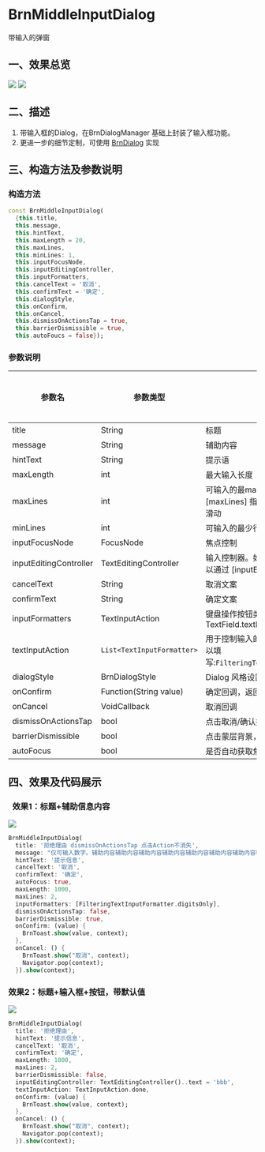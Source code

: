 # BrnMiddleInputDialog

带输入的弹窗

## 一、效果总览
![](./img/BrnMiddleInputDialogIntro1.png)
![](./img/BrnMiddleInputDialogIntro2.png)

## 二、描述

1. 带输入框的Dialog，在BrnDialogManager 基础上封装了输入框功能。
2. 更进一步的细节定制，可使用 [BrnDialog](../brn-dialog/brn-dialog) 实现

## 三、构造方法及参数说明

### 构造方法


```dart
const BrnMiddleInputDialog(
  {this.title,
  this.message,
  this.hintText,
  this.maxLength = 20,
  this.maxLines,
  this.minLines: 1,
  this.inputFocusNode,
  this.inputEditingController,
  this.inputFormatters,
  this.cancelText = '取消',
  this.confirmText = '确定',
  this.dialogStyle,
  this.onConfirm,
  this.onCancel,
  this.dismissOnActionsTap = true,
  this.barrierDismissible = true,
  this.autoFoucs = false});
```
### 参数说明

| **参数名** | **参数类型** | **描述** | **是否必填** | **默认值** |
| --- | --- | --- | --- | --- |
| title | String | 标题 | 否 |  |
| message | String | 辅助内容 | 否 |  |
| hintText | String | 提示语 | 否 |  |
| maxLength | int | 最大输入长度 | 否 |  |
| maxLines | int | 可输入的最maxLines多行数。超过 [maxLines] 指定的行数后，输入内容会变成可滑动 | 否 | |
| minLines | int | 可输入的最少行数 | 否 | 1 |
| inputFocusNode | FocusNode | 焦点控制 | 否 |  |
| inputEditingController | TextEditingController | 输入控制器。如果有初始状态的填充文字，可以通过 [inputEditingController] 设置 | 否 |  |
| cancelText | String | 取消文案 | 否 | 取消 |
| confirmText | String | 确定文案 | 否 | 确定 |
| inputFormatters | TextInputAction  | 键盘操作按钮类型，可参见系统的 TextField.textInputAction | 否 | TextInputAction.newline |
| textInputAction | `List<TextInputFormatter>`  | 用于控制输入的内容范围比如只能输入数字可以填写:`FilteringTextInputFormatter.digitsOnly` | 否 | 无 |
| dialogStyle | BrnDialogStyle | Dialog 风格设置 | 否 | BrnDialogStyle |
| onConfirm | Function(String value) | 确定回调，返回输入的值 | 否 |  |
| onCancel | VoidCallback | 取消回调 | 否 |  |
| dismissOnActionsTap | bool | 点击取消/确认按钮之后，是否自动关闭弹窗 | 否 | true |
| barrierDismissible | bool | 点击蒙层背景，弹窗是否可关闭。 | 否 | true |
| autoFocus | bool | 是否自动获取焦点，弹出键盘 | 否 | false |



## 四、效果及代码展示

###  效果1：标题+辅助信息内容

![](./img/BrnMiddleInputDialogIntro1.png)



```dart
BrnMiddleInputDialog(
  title: '拒绝理由 dismissOnActionsTap 点击Action不消失',
  message: "仅可输入数字。辅助内容辅助内容辅助内容辅助内容辅助内容辅助内容辅助内容辅助内容辅助内容 ",
  hintText: '提示信息',
  cancelText: '取消',
  confirmText: '确定',
  autoFocus: true,
  maxLength: 1000,
  maxLines: 2,
  inputFormatters: [FilteringTextInputFormatter.digitsOnly],
  dismissOnActionsTap: false,
  barrierDismissible: true,
  onConfirm: (value) {
    BrnToast.show(value, context);
  },
  onCancel: () {
    BrnToast.show("取消", context);
    Navigator.pop(context);
  }).show(context);
```
### 效果2：标题+输入框+按钮，带默认值

![](./img/BrnMiddleInputDialogIntro2.png)

```dart
BrnMiddleInputDialog(
  title: '拒绝理由',
  hintText: '提示信息',
  cancelText: '取消',
  confirmText: '确定',
  maxLength: 1000,
  maxLines: 2,
  barrierDismissible: false,
  inputEditingController: TextEditingController()..text = 'bbb',
  textInputAction: TextInputAction.done,
  onConfirm: (value) {
    BrnToast.show(value, context);
  },
  onCancel: () {
    BrnToast.show("取消", context);
    Navigator.pop(context);
  }).show(context);
```
